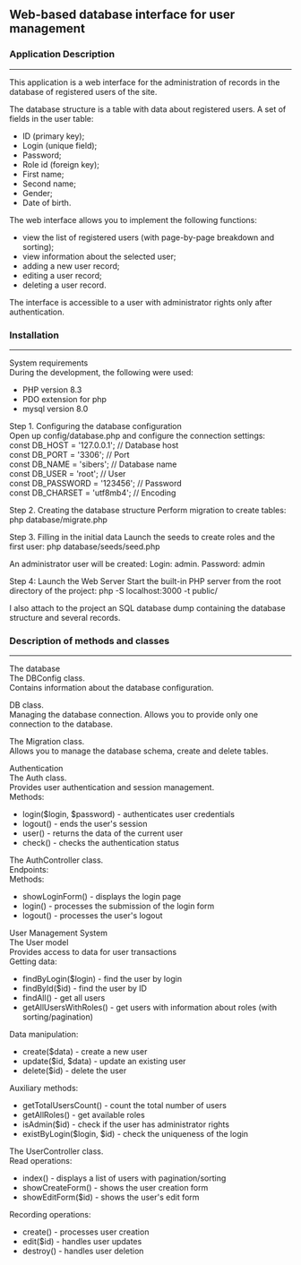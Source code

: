 ## Web-based database interface for user management
### Application Description
--- 
This application is a web interface for the administration of records in the database of registered
users of the site.

The database structure is a table with data about registered users. 
A set of fields in the user table:
- ID (primary key);
- Login (unique field);
- Password;
- Role id (foreign key);
- First name;
- Second name;
- Gender;
- Date of birth.

The web interface allows you to implement the following functions:
- view the list of registered users (with page-by-page breakdown and sorting);
- view information about the selected user;
- adding a new user record;
- editing a user record;
- deleting a user record.

The interface is accessible to a user with administrator rights only after authentication.

### Installation
--- 
System requirements
<br>
During the development, the following were used:
- PHP version 8.3
- PDO extension for php
- mysql version 8.0

Step 1. Configuring the database configuration <br>
Open up config/database.php and configure the connection settings: <br>
const DB_HOST = '127.0.0.1'; // Database host <br>
const DB_PORT = '3306'; // Port <br>
const DB_NAME = 'sibers'; // Database name <br>
const DB_USER = 'root'; // User <br>
const DB_PASSWORD = '123456'; // Password <br>
const DB_CHARSET = 'utf8mb4'; // Encoding <br>

Step 2. Creating the database structure
Perform migration to create tables:
php database/migrate.php

Step 3. Filling in the initial data
Launch the seeds to create roles and the first user:
php database/seeds/seed.php

An administrator user will be created:
Login: admin. 
Password: admin

Step 4: Launch the Web Server
Start the built-in PHP server from the root directory of the project:
php -S localhost:3000 -t public/

I also attach to the project an SQL database dump containing the database structure and several records.

### Description of methods and classes
--- 
The database <br>
The DBConfig class. <br>
Contains information about the database configuration.  <br>

DB class. <br>
Managing the database connection. Allows you to provide only one connection to the database. <br>

The Migration class. <br>
Allows you to manage the database schema, create and delete tables. <br>

Authentication <br>
The Auth class. <br>
Provides user authentication and session management. <br>
Methods: 
- login($login, $password) - authenticates user credentials
- logout() - ends the user's session 
- user() - returns the data of the current user
- check() - checks the authentication status

The AuthController class. <br>
Endpoints: <br>
Methods:
- showLoginForm() - displays the login page
- login() - processes the submission of the login form
- logout() - processes the user's logout 

User Management System <br>
The User model <br>
Provides access to data for user transactions <br>
Getting data: 
- findByLogin($login) - find the user by login
- findById($id) - find the user by ID
- findAll() - get all users
- getAllUsersWithRoles() - get users with information about roles (with sorting/pagination) 

Data manipulation: 
- create($data) - create a new user 
- update($id, $data) - update an existing user 
- delete($id) - delete the user 

Auxiliary methods:
- getTotalUsersCount() - count the total number of users 
- getAllRoles() - get available roles 
- isAdmin($id) - check if the user has administrator rights 
- existByLogin($login, $id) - check the uniqueness of the login 

The UserController class.  <br>
Read operations:  
- index() - displays a list of users with pagination/sorting
- showCreateForm() - shows the user creation form 
- showEditForm($id) - shows the user's edit form 

Recording operations: 
- create() - processes user creation 
- edit($id) - handles user updates 
- destroy() - handles user deletion 
